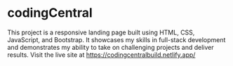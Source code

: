 # codingCentral
This project is a responsive landing page built using HTML, CSS, JavaScript, and Bootstrap. It showcases my skills in full-stack development and demonstrates my ability to take on challenging projects and deliver results. Visit the live site at https://codingcentralbuild.netlify.app/
